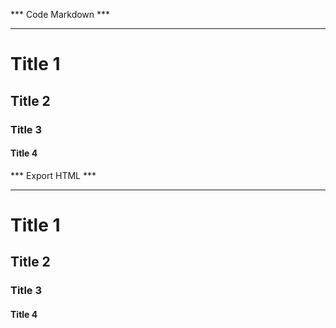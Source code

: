 *** Code Markdown ***
*********************

Title 1
==
Title 2
-
### Title 3 #
####  Title 4
*** Export HTML ***
*******************

<h1>Title 1</h1>
<h2>Title 2</h2>
<h3>Title 3</h3>
<h4>Title 4</h4>
